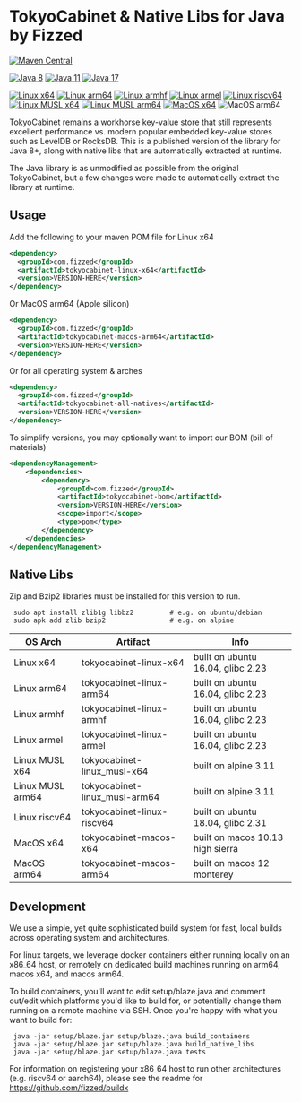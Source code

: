 # TokyoCabinet & Native Libs for Java by Fizzed

[![Maven Central](https://img.shields.io/maven-central/v/com.fizzed/tokyocabinet?color=blue&style=flat-square)](https://mvnrepository.com/artifact/com.fizzed/tokyocabinet)

[![Java 8](https://img.shields.io/github/actions/workflow/status/fizzed/tokyocabinet/java8.yaml?branch=master&label=Java%208&style=flat-square)](https://github.com/fizzed/tokyocabinet/actions/workflows/java8.yaml)
[![Java 11](https://img.shields.io/github/actions/workflow/status/fizzed/tokyocabinet/java11.yaml?branch=master&label=Java%2011&style=flat-square)](https://github.com/fizzed/tokyocabinet/actions/workflows/java11.yaml)
[![Java 17](https://img.shields.io/github/actions/workflow/status/fizzed/tokyocabinet/java17.yaml?branch=master&label=Java%2017&style=flat-square)](https://github.com/fizzed/tokyocabinet/actions/workflows/java17.yaml)

[![Linux x64](https://img.shields.io/github/actions/workflow/status/fizzed/tokyocabinet/java11.yaml?branch=master&label=Linux%20x64&style=flat-square)](https://github.com/fizzed/tokyocabinet/actions/workflows/java11.yaml)
[![Linux arm64](https://img.shields.io/github/actions/workflow/status/fizzed/tokyocabinet/linux-arm64.yaml?branch=master&label=Linux%20arm64&style=flat-square)](https://github.com/fizzed/tokyocabinet/actions/workflows/linux-arm64.yaml)
[![Linux armhf](https://img.shields.io/github/actions/workflow/status/fizzed/tokyocabinet/linux-armhf.yaml?branch=master&label=Linux%20armhf&style=flat-square)](https://github.com/fizzed/tokyocabinet/actions/workflows/linux-armhf.yaml)
[![Linux armel](https://img.shields.io/github/actions/workflow/status/fizzed/tokyocabinet/linux-armel.yaml?branch=master&label=Linux%20armel&style=flat-square)](https://github.com/fizzed/tokyocabinet/actions/workflows/linux-armel.yaml)
[![Linux riscv64](https://img.shields.io/github/actions/workflow/status/fizzed/tokyocabinet/linux-riscv64.yaml?branch=master&label=Linux%20riscv64&style=flat-square)](https://github.com/fizzed/tokyocabinet/actions/workflows/linux-riscv64.yaml)
[![Linux MUSL x64](https://img.shields.io/github/actions/workflow/status/fizzed/tokyocabinet/linux-musl-x64.yaml?branch=master&label=Linux%20MUSL%20x64&style=flat-square)](https://github.com/fizzed/tokyocabinet/actions/workflows/linux-musl-x64.yaml)
[![Linux MUSL arm64](https://img.shields.io/github/actions/workflow/status/fizzed/tokyocabinet/linux-musl-arm64.yaml?branch=master&label=Linux%20MUSL%20arm64&style=flat-square)](https://github.com/fizzed/tokyocabinet/actions/workflows/linux-musl-arm64.yaml)
[![MacOS x64](https://img.shields.io/github/actions/workflow/status/fizzed/tokyocabinet/macos-x64.yaml?branch=master&label=MacOS%20x64&style=flat-square)](https://github.com/fizzed/tokyocabinet/actions/workflows/macos-x64.yaml)
![MacOS arm64](https://img.shields.io/badge/MacOS%20arm64-available-blue)

TokyoCabinet remains a workhorse key-value store that still represents excellent performance vs. modern popular embedded
key-value stores such as LevelDB or RocksDB.  This is a published version of the library for Java 8+, along with native libs that 
are automatically extracted at runtime.

The Java library is as unmodified as possible from the original TokyoCabinet, but a few changes were made to automatically
extract the library at runtime.

## Usage

Add the following to your maven POM file for Linux x64

```xml
<dependency>
  <groupId>com.fizzed</groupId>
  <artifactId>tokyocabinet-linux-x64</artifactId>
  <version>VERSION-HERE</version>
</dependency>
```

Or MacOS arm64 (Apple silicon)

```xml
<dependency>
  <groupId>com.fizzed</groupId>
  <artifactId>tokyocabinet-macos-arm64</artifactId>
  <version>VERSION-HERE</version>
</dependency>
```

Or for all operating system & arches

```xml
<dependency>
  <groupId>com.fizzed</groupId>
  <artifactId>tokyocabinet-all-natives</artifactId>
  <version>VERSION-HERE</version>
</dependency>
```

To simplify versions, you may optionally want to import our BOM (bill of materials)

```xml
<dependencyManagement>
    <dependencies>
        <dependency>
            <groupId>com.fizzed</groupId>
            <artifactId>tokyocabinet-bom</artifactId>
            <version>VERSION-HERE</version>
            <scope>import</scope>
            <type>pom</type>
        </dependency>
    </dependencies>
</dependencyManagement>
```

## Native Libs

Zip and Bzip2 libraries must be installed for this version to run.

     sudo apt install zlib1g libbz2         # e.g. on ubuntu/debian
     sudo apk add zlib bzip2                # e.g. on alpine

| OS Arch          | Artifact                      | Info                              |
|------------------|-------------------------------|-----------------------------------|
| Linux x64        | tokyocabinet-linux-x64        | built on ubuntu 16.04, glibc 2.23 |
| Linux arm64      | tokyocabinet-linux-arm64      | built on ubuntu 16.04, glibc 2.23 |
| Linux armhf      | tokyocabinet-linux-armhf      | built on ubuntu 16.04, glibc 2.23 |
| Linux armel      | tokyocabinet-linux-armel      | built on ubuntu 16.04, glibc 2.23 |
| Linux MUSL x64   | tokyocabinet-linux_musl-x64   | built on alpine 3.11              |
| Linux MUSL arm64 | tokyocabinet-linux_musl-arm64 | built on alpine 3.11              |
| Linux riscv64    | tokyocabinet-linux-riscv64    | built on ubuntu 18.04, glibc 2.31 |
| MacOS x64        | tokyocabinet-macos-x64        | built on macos 10.13 high sierra  |
| MacOS arm64      | tokyocabinet-macos-arm64      | built on macos 12 monterey        |

## Development

We use a simple, yet quite sophisticated build system for fast, local builds across operating system and architectures.

For linux targets, we leverage docker containers either running locally on an x86_64 host, or remotely on dedicated
build machines running on arm64, macos x64, and macos arm64.

To build containers, you'll want to edit setup/blaze.java and comment out/edit which platforms you'd like to build for,
or potentially change them running on a remote machine via SSH.  Once you're happy with what you want to build for:

     java -jar setup/blaze.jar setup/blaze.java build_containers
     java -jar setup/blaze.jar setup/blaze.java build_native_libs
     java -jar setup/blaze.jar setup/blaze.java tests

For information on registering your x86_64 host to run other architectures (e.g. riscv64 or aarch64), please see
the readme for https://github.com/fizzed/buildx